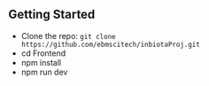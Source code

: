 ## Getting Started

- Clone the repo: `git clone https://github.com/ebmscitech/inbiotaProj.git`
- cd Frontend
- npm install
- npm run dev
